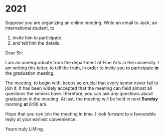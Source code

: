 # 2021

Suppose you are organizing an online meeting. Write an email to Jack, an international student, to

1. invite him to participate
2. and tell him the details.

Dear Sir:

I am an undergraduate from the department of Fine Arts in the university. I am writing this letter, to tell the truth, in order to invite you to participate **in** the graduation meeting.

The meeting, to begin with, keeps so crucial that every senior never fail to join it. It has been widely accepted that the meeting can field almost all questions the seniors have. therefore, you can ask any questions about graduation in the meeting. At last, the meeting will be held in next **Sunday** morning **at** 8:00 am.

Hope that you can join the meeting in time. I look forward to a favourable reply at your earliest convenience.

Yours truly
LiMing.
